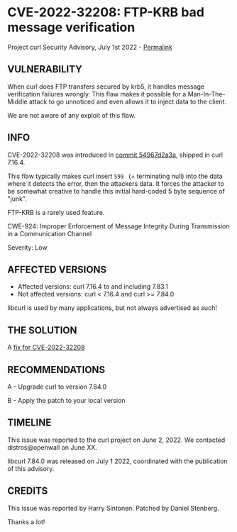 CVE-2022-32208: FTP-KRB bad message verification
================================================

Project curl Security Advisory, July 1st 2022 -
[Permalink](https://curl.se/docs/CVE-2022-32208.html)

VULNERABILITY
-------------

When curl does FTP transfers secured by krb5, it handles message verification
failures wrongly. This flaw makes it possible for a Man-In-The-Middle attack
to go unnoticed and even allows it to inject data to the client.

We are not aware of any exploit of this flaw.

INFO
----

CVE-2022-32208 was introduced in [commit
54967d2a3a](https://github.com/curl/curl/commit/54967d2a3a), shipped
in curl 7.16.4.

This flaw typically makes curl insert `599 ` (+ terminating null) into the
data where it detects the error, then the attackers data. It forces the
attacker to be somewhat creative to handle this initial hard-coded 5 byte
sequence of "junk".

FTP-KRB is a rarely used feature.

CWE-924: Improper Enforcement of Message Integrity During Transmission in a
Communication Channel

Severity: Low

AFFECTED VERSIONS
-----------------

- Affected versions: curl 7.16.4 to and including 7.83.1
- Not affected versions: curl < 7.16.4 and curl >= 7.84.0

libcurl is used by many applications, but not always advertised as such!

THE SOLUTION
------------

A [fix for CVE-2022-32208](pending)

RECOMMENDATIONS
--------------

 A - Upgrade curl to version 7.84.0

 B - Apply the patch to your local version
 
TIMELINE
--------

This issue was reported to the curl project on June 2, 2022. We contacted
distros@openwall on June XX.

libcurl 7.84.0 was released on July 1 2022, coordinated with the publication
of this advisory.

CREDITS
-------

This issue was reported by Harry Sintonen. Patched by Daniel Stenberg.

Thanks a lot!
